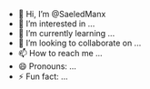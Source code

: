 - 👋 Hi, I’m @SaeledManx
- 👀 I’m interested in ...
- 🌱 I’m currently learning ...
- 💞️ I’m looking to collaborate on ...
- 📫 How to reach me ...
- 😄 Pronouns: ...
- ⚡ Fun fact: ...

<!---
SaeledManx/SaeledManx is a ✨ special ✨ repository because its `README.md` (this file) appears on your GitHub profile.
You can click the Preview link to take a look at your changes.
--->
